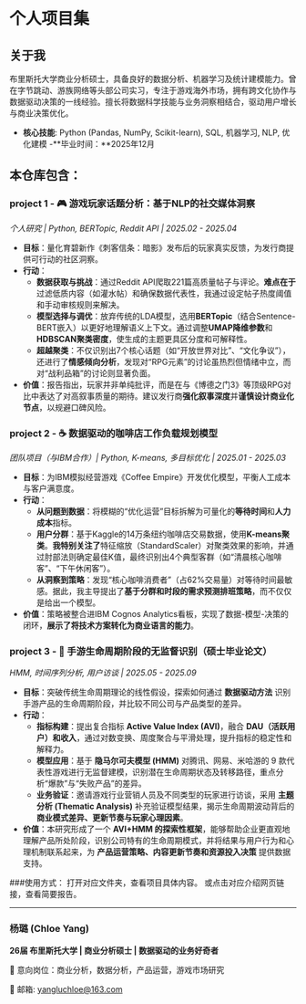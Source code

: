 # 个人项目集
## 关于我

布里斯托大学商业分析硕士，具备良好的数据分析、机器学习及统计建模能力。曾在字节跳动、游族网络等头部公司实习，专注于游戏海外市场，拥有跨文化协作与数据驱动决策的一线经验。擅长将数据科学技能与业务洞察相结合，驱动用户增长与商业决策优化。

- **核心技能**: Python (Pandas, NumPy, Scikit-learn), SQL, 机器学习, NLP, 优化建模
-**毕业时间：**2025年12月
 


## 本仓库包含：

### project 1 - 🎮 游戏玩家话题分析：基于NLP的社交媒体洞察

*个人研究 | Python, BERTopic, Reddit API | 2025.02 - 2025.04*

- **目标**：量化育碧新作《刺客信条：暗影》发布后的玩家真实反馈，为发行商提供可行动的社区洞察。
- **行动**：
    - **数据获取与挑战**：通过Reddit API爬取221篇高质量帖子与评论。**难点在于**过滤低质内容（如灌水帖）和确保数据代表性，我通过设定帖子热度阈值和手动审核规则来解决。
    - **模型选择与调优**：放弃传统的LDA模型，选用**BERTopic**（结合Sentence-BERT嵌入）以更好地理解语义上下文。通过调整**UMAP降维参数**和**HDBSCAN聚类密度**，使生成的主题更具区分度和可解释性。
    - **超越聚类**：不仅识别出7个核心话题（如“开放世界对比”、“文化争议”），还进行了**情感倾向分析**，发现对“RPG元素”的讨论虽热烈但情绪中立，而对“战利品箱”的讨论则显著负面。
- **价值**：报告指出，玩家并非单纯批评，而是在与《博德之门3》等顶级RPG对比中表达了对高叙事质量的期待。建议发行商**强化叙事深度**并**谨慎设计商业化节点**，以规避口碑风险。



### project 2 - ☕ 数据驱动的咖啡店工作负载规划模型

*团队项目（与IBM合作）| Python, K-means, 多目标优化 | 2025.01 - 2025.03*

- **目标**：为IBM模拟经营游戏《Coffee Empire》开发优化模型，平衡人工成本与客户满意度。
- **行动**：
    - **从问题到数据**：将模糊的“优化运营”目标拆解为可量化的**等待时间**和**人力成本**指标。
    - **用户分群**：基于Kaggle的14万条纽约咖啡店交易数据，使用**K-means聚类**。**我特别关注了**特征缩放（StandardScaler）对聚类效果的影响，并通过肘部法则确定最佳K值，最终识别出4个典型客群（如“清晨核心咖啡客”、“下午休闲客”）。
    - **从洞察到策略**：发现“核心咖啡消费者”（占62%交易量）对等待时间最敏感。据此，我主导提出了**基于分群和时段的需求预测排班策略**，而不仅仅是给出一个模型。
- **价值**：策略被整合进IBM Cognos Analytics看板，实现了数据-模型-决策的闭环，**展示了将技术方案转化为商业语言的能力**。



### project 3 - 📱 手游生命周期阶段的无监督识别（硕士毕业论文）

*HMM, 时间序列分析, 用户访谈 | 2025.05 - 2025.09*

- **目标**：突破传统生命周期理论的线性假设，探索如何通过 **数据驱动方法** 识别手游产品的生命周期阶段，并比较不同公司与产品类型的差异。
- **行动**：
    - **指标构建**：提出复合指标 **Active Value Index (AVI)**，融合 **DAU（活跃用户）和收入**，通过对数变换、周度聚合与平滑处理，提升指标的稳定性和解释力。
    - **模型应用**：基于 **隐马尔可夫模型 (HMM)** 对腾讯、网易、米哈游的 9 款代表性游戏进行无监督建模，识别潜在生命周期状态及转移路径，重点分析“爆款”与“失败产品”的差异。
    - **业务验证**：邀请游戏行业营销人员及不同类型的玩家进行访谈，采用 **主题分析 (Thematic Analysis)** 补充验证模型结果，揭示生命周期波动背后的 **商业模式差异、更新节奏与玩家心理因素**。
- **价值**：本研究形成了一个 **AVI+HMM 的探索性框架**，能够帮助企业更直观地理解产品所处阶段，识别公司特有的生命周期模式，并将结果与用户行为和心理机制联系起来，为 **产品运营策略、内容更新节奏和资源投入决策** 提供数据支持。

###使用方式：
打开对应文件夹，查看项目具体内容。
或点击对应介绍网页链接，查看简要报告。

---

### 杨璐 (Chloe Yang)

**26届 布里斯托大学 | 商业分析硕士 | 数据驱动的业务好奇者**

📍 意向岗位：商业分析，数据分析，产品运营，游戏市场研究

📧 邮箱: [yangluchloe@163.com](mailto:yangluchloe@163.com)
